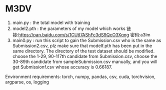 # M3DV
1. main.py : the total model with training 
2. model2.pth : the parameters of my model which works
链接:https://pan.baidu.com/s/1CUtI7AShFc3dS9QcO3Xqng  密码:a3lm
3. main0.py : run this script to gain the Submission.csv who is the same as Submission2.csv, plz make sure that modelf.pth has been put in the same directory. The directory of the test dataset should be modified.
choose the 1-29, 90-117th candidate from Submission.csv, choose the 30-89th candidate from sampleSubmission.csv manually, and you will get Submissionf.csv whose accuracy is 0.66187.

Environment requirements:
    torch,
    numpy,
    pandas,
    csv,
    cuda,
    torchvision,
    argparse,
    os,
    logging
